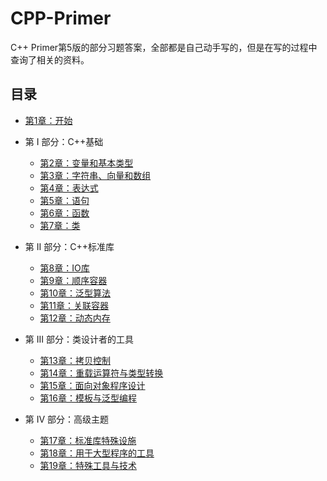 # CPP-Primer
C++ Primer第5版的部分习题答案，全部都是自己动手写的，但是在写的过程中查询了相关的资料。

## 目录

* [第1章：开始](./chapter01/)

* 第 I 部分：C++基础
  * [第2章：变量和基本类型](./chapter02/)
  * [第3章：字符串、向量和数组](./chapter03/)
  * [第4章：表达式](./chapter04/)
  * [第5章：语句](./chapter05/)
  * [第6章：函数](./chapter06/)
  * [第7章：类](./chapter07/)
* 第 II 部分：C++标准库
  * [第8章：IO库](./chapter08/)
  * [第9章：顺序容器](./chapter09/)
  * [第10章：泛型算法](./chapter10/)
  * [第11章：关联容器](./chapter11/)
  * [第12章：动态内存](./chapter12/)
* 第 III 部分：类设计者的工具
  * [第13章：拷贝控制](./chapter13/)
  * [第14章：重载运算符与类型转换](./chapter14/)
  * [第15章：面向对象程序设计](./chapter15/)
  * [第16章：模板与泛型编程](./chapter16/)
* 第 IV 部分：高级主题
  * [第17章：标准库特殊设施](./chapter17/)
  * [第18章：用于大型程序的工具](./chapter18/)
  * [第19章：特殊工具与技术](./chapter19/)

